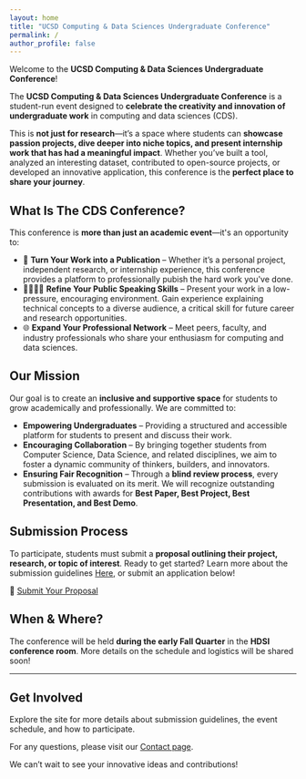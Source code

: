 ```yaml
---
layout: home
title: "UCSD Computing & Data Sciences Undergraduate Conference"
permalink: /
author_profile: false
---
```


Welcome to the **UCSD Computing & Data Sciences Undergraduate Conference**!

The **UCSD Computing & Data Sciences Undergraduate Conference** is a student-run event designed to **celebrate the creativity and innovation of undergraduate work** in computing and data sciences (CDS).

This is **not just for research**—it’s a space where students can **showcase passion projects, dive deeper into niche topics, and present internship work that has had a meaningful impact**. Whether you’ve built a tool, analyzed an interesting dataset, contributed to open-source projects, or developed an innovative application, this conference is the **perfect place to share your journey**.

## What Is The CDS Conference?

This conference is **more than just an academic event**—it's an opportunity to:

- 📜 **Turn Your Work into a Publication** – Whether it’s a personal project, independent research, or internship experience, this conference provides a platform to professionally pubish the hard work you've done.
- 🫱🏽‍🫲🏾 **Refine Your Public Speaking Skills** – Present your work in a low-pressure, encouraging environment. Gain experience explaining technical concepts to a diverse audience, a critical skill for future career and research opportunities.
- 🌐 **Expand Your Professional Network** – Meet peers, faculty, and industry professionals who share your enthusiasm for computing and data sciences.

## Our Mission

Our goal is to create an **inclusive and supportive space** for students to grow academically and professionally. We are committed to:

- **Empowering Undergraduates** – Providing a structured and accessible platform for students to present and discuss their work.
- **Encouraging Collaboration** – By bringing together students from Computer Science, Data Science, and related disciplines, we aim to foster a dynamic community of thinkers, builders, and innovators.
- **Ensuring Fair Recognition** – Through a **blind review process**, every submission is evaluated on its merit. We will recognize outstanding contributions with awards for **Best Paper, Best Project, Best Presentation, and Best Demo**.


## **Submission Process**
To participate, students must submit a **proposal outlining their project, research, or topic of interest**. Ready to get started? Learn more about the submission guidelines [Here](/CDS_Conference/submission/), or submit an application below!

📌 [Submit Your Proposal](https://docs.google.com/forms/d/1rzDWWH-4ytHpyIjoJF7xkPvsrbebqWS-iH42dQ8ojOs/edit)


## **When & Where?**
The conference will be held **during the early Fall Quarter** in the **HDSI conference room**. More details on the schedule and logistics will be shared soon!

---

## Get Involved
Explore the site for more details about submission guidelines, the event schedule, and how to participate.

For any questions, please visit our [Contact page](/CDS_Conference/contact/).

We can’t wait to see your innovative ideas and contributions!


